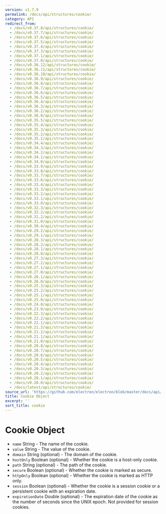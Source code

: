 ```yaml
---
version: v1.7.9
permalink: /docs/api/structures/cookie/
category: API
redirect_from:
  - /docs/v0.37.8/api/structures/cookie/
  - /docs/v0.37.7/api/structures/cookie/
  - /docs/v0.37.6/api/structures/cookie/
  - /docs/v0.37.5/api/structures/cookie/
  - /docs/v0.37.4/api/structures/cookie/
  - /docs/v0.37.3/api/structures/cookie/
  - /docs/v0.37.1/api/structures/cookie/
  - /docs/v0.37.0/api/structures/cookie/
  - /docs/v0.36.12/api/structures/cookie/
  - /docs/v0.36.11/api/structures/cookie/
  - /docs/v0.36.10/api/structures/cookie/
  - /docs/v0.36.9/api/structures/cookie/
  - /docs/v0.36.8/api/structures/cookie/
  - /docs/v0.36.7/api/structures/cookie/
  - /docs/v0.36.6/api/structures/cookie/
  - /docs/v0.36.5/api/structures/cookie/
  - /docs/v0.36.4/api/structures/cookie/
  - /docs/v0.36.3/api/structures/cookie/
  - /docs/v0.36.2/api/structures/cookie/
  - /docs/v0.36.0/api/structures/cookie/
  - /docs/v0.35.5/api/structures/cookie/
  - /docs/v0.35.4/api/structures/cookie/
  - /docs/v0.35.3/api/structures/cookie/
  - /docs/v0.35.2/api/structures/cookie/
  - /docs/v0.35.1/api/structures/cookie/
  - /docs/v0.34.4/api/structures/cookie/
  - /docs/v0.34.3/api/structures/cookie/
  - /docs/v0.34.2/api/structures/cookie/
  - /docs/v0.34.1/api/structures/cookie/
  - /docs/v0.34.0/api/structures/cookie/
  - /docs/v0.33.9/api/structures/cookie/
  - /docs/v0.33.8/api/structures/cookie/
  - /docs/v0.33.7/api/structures/cookie/
  - /docs/v0.33.6/api/structures/cookie/
  - /docs/v0.33.4/api/structures/cookie/
  - /docs/v0.33.3/api/structures/cookie/
  - /docs/v0.33.2/api/structures/cookie/
  - /docs/v0.33.1/api/structures/cookie/
  - /docs/v0.33.0/api/structures/cookie/
  - /docs/v0.32.3/api/structures/cookie/
  - /docs/v0.32.2/api/structures/cookie/
  - /docs/v0.31.2/api/structures/cookie/
  - /docs/v0.31.0/api/structures/cookie/
  - /docs/v0.30.4/api/structures/cookie/
  - /docs/v0.29.2/api/structures/cookie/
  - /docs/v0.29.1/api/structures/cookie/
  - /docs/v0.28.3/api/structures/cookie/
  - /docs/v0.28.2/api/structures/cookie/
  - /docs/v0.28.1/api/structures/cookie/
  - /docs/v0.28.0/api/structures/cookie/
  - /docs/v0.27.3/api/structures/cookie/
  - /docs/v0.27.2/api/structures/cookie/
  - /docs/v0.27.1/api/structures/cookie/
  - /docs/v0.27.0/api/structures/cookie/
  - /docs/v0.26.1/api/structures/cookie/
  - /docs/v0.26.0/api/structures/cookie/
  - /docs/v0.25.3/api/structures/cookie/
  - /docs/v0.25.2/api/structures/cookie/
  - /docs/v0.25.1/api/structures/cookie/
  - /docs/v0.25.0/api/structures/cookie/
  - /docs/v0.24.0/api/structures/cookie/
  - /docs/v0.23.0/api/structures/cookie/
  - /docs/v0.22.3/api/structures/cookie/
  - /docs/v0.22.2/api/structures/cookie/
  - /docs/v0.22.1/api/structures/cookie/
  - /docs/v0.21.3/api/structures/cookie/
  - /docs/v0.21.2/api/structures/cookie/
  - /docs/v0.21.1/api/structures/cookie/
  - /docs/v0.21.0/api/structures/cookie/
  - /docs/v0.20.8/api/structures/cookie/
  - /docs/v0.20.7/api/structures/cookie/
  - /docs/v0.20.6/api/structures/cookie/
  - /docs/v0.20.5/api/structures/cookie/
  - /docs/v0.20.4/api/structures/cookie/
  - /docs/v0.20.3/api/structures/cookie/
  - /docs/v0.20.2/api/structures/cookie/
  - /docs/v0.20.1/api/structures/cookie/
  - /docs/v0.20.0/api/structures/cookie/
  - /docs/latest/api/structures/cookie/
source_url: 'https://github.com/electron/electron/blob/master/docs/api/structures/cookie.md'
title: Cookie Object
excerpt: ''
sort_title: cookie
---
```




<!--


                                      ::::
                                    :o+//+o:
                                    +o    oo-
                                    :o+//oo/+o/
                                      -::-   -oo:
                                               /s/
                      -::::::::-                :s/  :::--
                  :+oo+////////+:        -:/+oo/ :s:-///++oo+:
                /o+:                -/+oo+/:-     +o-      -:+o:
               /s:              -:+o+/:           -o+         :s/
              -s/            -/oo/:                /s-         +s-
              -s/         -/oo/-                   -s/         /s-
               oo       :+o/-                       oo         oo
               -s/    :oo/                          /s-       /s-
                :s/ :oo:              -::-          /s-      /s:
                  -+o/               /ssss/         :s:    -+o-
                 :o+--               /ssss/         :s:   :o+-
                :s/  +o:              -::-          /s-   --
               -s/    :+o/-                         /s-
               oo       -+o+-                       oo
              -s/         -/oo/-                   -s/
             -+soo+:         -/oo/:                /s-      /oooo+-
             o+   :s:           -:+o+/:-          -o+      /s:  -oo
             oo:--/s:       ::      -:+oo+/:-     -/-      /s/--:o+
              :+++/-        :s:          -:/+ooo++//////++oo//+o+:
                             /s:                --::::::--
                              /s/              /s-
                               :oo:          :oo:
                                 /oo/-    -/oo/
                                   -/+oooo+/-





                   _______  _______  _______  _______  __
                  |       ||       ||       ||       ||  |
                  |  _____||_     _||   _   ||    _  ||  |
                  | |_____   |   |  |  | |  ||   |_| ||  |
                  |_____  |  |   |  |  |_|  ||    ___||__|
                   _____| |  |   |  |       ||   |     __
                  |_______|  |___|  |_______||___|    |__|


    This file is generated automatically, so it should not be edited.

    To make changes, head over to the electron/electron repository:

    https://github.com/electron/electron/blob/master/docs/api/structures/cookie.md

    Thanks!

-->
# Cookie Object

*   `name` String - The name of the cookie.
*   `value` String - The value of the cookie.
*   `domain` String (optional) - The domain of the cookie.
*   `hostOnly` Boolean (optional) - Whether the cookie is a host-only cookie.
*   `path` String (optional) - The path of the cookie.
*   `secure` Boolean (optional) - Whether the cookie is marked as secure.
*   `httpOnly` Boolean (optional) - Whether the cookie is marked as HTTP only.
*   `session` Boolean (optional) - Whether the cookie is a session cookie or a persistent cookie with an expiration date.
*   `expirationDate` Double (optional) - The expiration date of the cookie as the number of seconds since the UNIX epoch. Not provided for session cookies.
